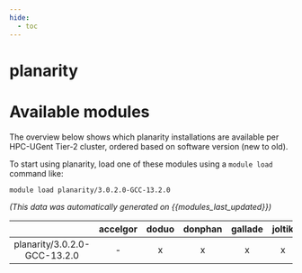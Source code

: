```yaml
---
hide:
  - toc
---
```


planarity
=========

# Available modules


The overview below shows which planarity installations are available per HPC-UGent Tier-2 cluster, ordered based on software version (new to old).

To start using planarity, load one of these modules using a `module load` command like:

```shell
module load planarity/3.0.2.0-GCC-13.2.0
```

*(This data was automatically generated on {{modules_last_updated}})*  

| |accelgor|doduo|donphan|gallade|joltik|shinx|skitty|
| :---: | :---: | :---: | :---: | :---: | :---: | :---: | :---: |
|planarity/3.0.2.0-GCC-13.2.0|-|x|x|x|x|x|x|
